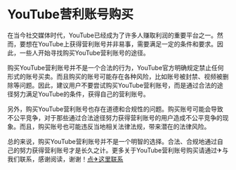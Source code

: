 # YouTube营利账号购买

在当今社交媒体时代，YouTube已经成为了许多人赚取利润的重要平台之一。然而，要想在YouTube上获得营利账号并非易事，需要满足一定的条件和要求。因此，一些人开始寻找购买YouTube营利账号的途径。

购买YouTube营利账号并不是一个合法的行为，YouTube官方明确规定禁止任何形式的账号买卖。而且购买的账号可能存在各种风险，比如账号被封禁、视频被删除等问题。因此，建议用户不要尝试购买YouTube营利账号，而是通过合法的途径努力满足YouTube的条件，获得自己的营利账号。

另外，购买YouTube营利账号也存在道德和合规性的问题。购买账号可能会导致不公平竞争，对于那些通过合法途径努力获得营利账号的用户造成不公平竞争的现象。而且，购买账号也可能违反当地相关法律法规，带来潜在的法律风险。

总的来说，购买YouTube营利账号并不是一个明智的选择。合法、合规地通过自己的努力获得营利账号才是长久之计。更多关于YouTube营利账号购买请通过✈与我们联系，感谢阅读，谢谢！[点✈这里联系](https://jiema.k02.cc)